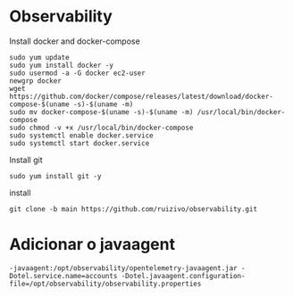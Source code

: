 # Observability

Install docker and docker-compose
 
 	sudo yum update
	sudo yum install docker -y
	sudo usermod -a -G docker ec2-user
	newgrp docker
	wget https://github.com/docker/compose/releases/latest/download/docker-compose-$(uname -s)-$(uname -m)
	sudo mv docker-compose-$(uname -s)-$(uname -m) /usr/local/bin/docker-compose
	sudo chmod -v +x /usr/local/bin/docker-compose
	sudo systemctl enable docker.service
	sudo systemctl start docker.service

Install git

    sudo yum install git -y

install

    git clone -b main https://github.com/ruizivo/observability.git


# Adicionar o javaagent

    -javaagent:/opt/observability/opentelemetry-javaagent.jar -Dotel.service.name=accounts -Dotel.javaagent.configuration-file=/opt/observability/observability.properties
